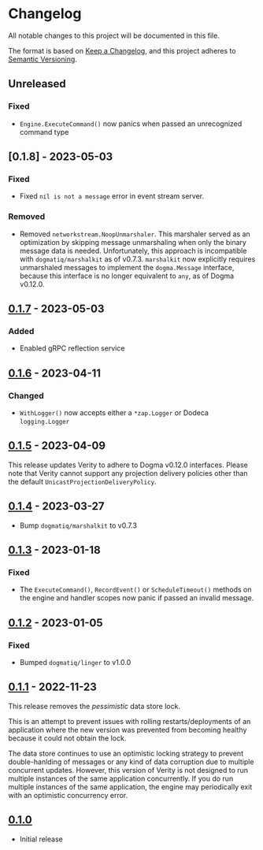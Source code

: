 # Changelog

All notable changes to this project will be documented in this file.

The format is based on [Keep a Changelog], and this project adheres to
[Semantic Versioning].

<!-- references -->

[keep a changelog]: https://keepachangelog.com/en/1.0.0/
[semantic versioning]: https://semver.org/spec/v2.0.0.html

## Unreleased

### Fixed

- `Engine.ExecuteCommand()` now panics when passed an unrecognized command type

## [0.1.8] - 2023-05-03

### Fixed

- Fixed `nil is not a message` error in event stream server.

### Removed

- Removed `networkstream.NoopUnmarshaler`. This marshaler served as an
  optimization by skipping message unmarshaling when only the binary message
  data is needed. Unfortunately, this approach is incompatible with
  `dogmatiq/marshalkit` as of v0.7.3. `marshalkit` now explicitly requires
  unmarshaled messages to implement the `dogma.Message` interface, because this
  interface is no longer equivalent to `any`, as of Dogma v0.12.0.

## [0.1.7] - 2023-05-03

### Added

- Enabled gRPC reflection service

## [0.1.6] - 2023-04-11

### Changed

- `WithLogger()` now accepts either a `*zap.Logger` or Dodeca `logging.Logger`

## [0.1.5] - 2023-04-09

This release updates Verity to adhere to Dogma v0.12.0 interfaces. Please note
that Verity cannot support any projection delivery policies other than the
default `UnicastProjectionDeliveryPolicy`.

## [0.1.4] - 2023-03-27

- Bump `dogmatiq/marshalkit` to v0.7.3

## [0.1.3] - 2023-01-18

### Fixed

- The `ExecuteCommand()`, `RecordEvent()` or `ScheduleTimeout()` methods on the
  engine and handler scopes now panic if passed an invalid message.

## [0.1.2] - 2023-01-05

### Fixed

- Bumped `dogmatiq/linger` to v1.0.0

## [0.1.1] - 2022-11-23

This release removes the _pessimistic_ data store lock.

This is an attempt to prevent issues with rolling restarts/deployments of an
application where the new version was prevented from becoming healthy because it
could not obtain the lock.

The data store continues to use an optimistic locking strategy to prevent
double-hanlding of messages or any kind of data corruption due to multiple
concurrent updates. However, this version of Verity is not designed to run
multiple instances of the same application concurrently. If you do run multiple
instances of the same application, the engine may periodically exit with an
optimistic concurrency error.

## [0.1.0]

- Initial release

<!-- references -->

[unreleased]: https://github.com/dogmatiq/verity
[0.1.0]: https://github.com/dogmatiq/verity/releases/tag/v0.1.0
[0.1.1]: https://github.com/dogmatiq/verity/releases/tag/v0.1.1
[0.1.2]: https://github.com/dogmatiq/verity/releases/tag/v0.1.2
[0.1.3]: https://github.com/dogmatiq/verity/releases/tag/v0.1.3
[0.1.4]: https://github.com/dogmatiq/verity/releases/tag/v0.1.4
[0.1.5]: https://github.com/dogmatiq/verity/releases/tag/v0.1.5
[0.1.6]: https://github.com/dogmatiq/verity/releases/tag/v0.1.6
[0.1.7]: https://github.com/dogmatiq/verity/releases/tag/v0.1.7

<!-- version template
## [0.0.1] - YYYY-MM-DD

### Added
### Changed
### Deprecated
### Removed
### Fixed
### Security
-->
